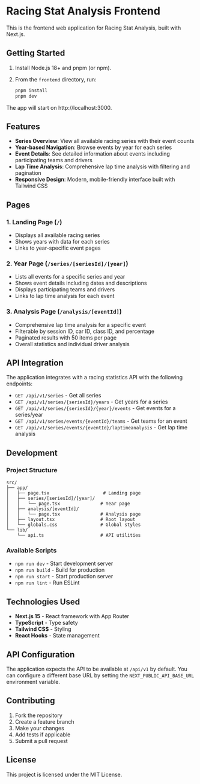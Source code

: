 # Racing Stat Analysis Frontend

This is the frontend web application for Racing Stat Analysis, built with Next.js.

## Getting Started

1. Install Node.js 18+ and pnpm (or npm).
2. From the `frontend` directory, run:
   
   ```sh
   pnpm install
   pnpm dev
   ```

The app will start on http://localhost:3000.

## Features

- **Series Overview**: View all available racing series with their event counts
- **Year-based Navigation**: Browse events by year for each series
- **Event Details**: See detailed information about events including participating teams and drivers
- **Lap Time Analysis**: Comprehensive lap time analysis with filtering and pagination
- **Responsive Design**: Modern, mobile-friendly interface built with Tailwind CSS

## Pages

### 1. Landing Page (`/`)
- Displays all available racing series
- Shows years with data for each series
- Links to year-specific event pages

### 2. Year Page (`/series/[seriesId]/[year]`)
- Lists all events for a specific series and year
- Shows event details including dates and descriptions
- Displays participating teams and drivers
- Links to lap time analysis for each event

### 3. Analysis Page (`/analysis/[eventId]`)
- Comprehensive lap time analysis for a specific event
- Filterable by session ID, car ID, class ID, and percentage
- Paginated results with 50 items per page
- Overall statistics and individual driver analysis

## API Integration

The application integrates with a racing statistics API with the following endpoints:

- `GET /api/v1/series` - Get all series
- `GET /api/v1/series/{seriesId}/years` - Get years for a series
- `GET /api/v1/series/{seriesId}/{year}/events` - Get events for a series/year
- `GET /api/v1/series/events/{eventId}/teams` - Get teams for an event
- `GET /api/v1/series/events/{eventId}/laptimeanalysis` - Get lap time analysis

## Development

### Project Structure

```
src/
├── app/
│   ├── page.tsx                    # Landing page
│   ├── series/[seriesId]/[year]/
│   │   └── page.tsx               # Year page
│   ├── analysis/[eventId]/
│   │   └── page.tsx               # Analysis page
│   ├── layout.tsx                 # Root layout
│   └── globals.css                # Global styles
└── lib/
    └── api.ts                     # API utilities
```

### Available Scripts

- `npm run dev` - Start development server
- `npm run build` - Build for production
- `npm run start` - Start production server
- `npm run lint` - Run ESLint

## Technologies Used

- **Next.js 15** - React framework with App Router
- **TypeScript** - Type safety
- **Tailwind CSS** - Styling
- **React Hooks** - State management

## API Configuration

The application expects the API to be available at `/api/v1` by default. You can configure a different base URL by setting the `NEXT_PUBLIC_API_BASE_URL` environment variable.

## Contributing

1. Fork the repository
2. Create a feature branch
3. Make your changes
4. Add tests if applicable
5. Submit a pull request

## License

This project is licensed under the MIT License.
